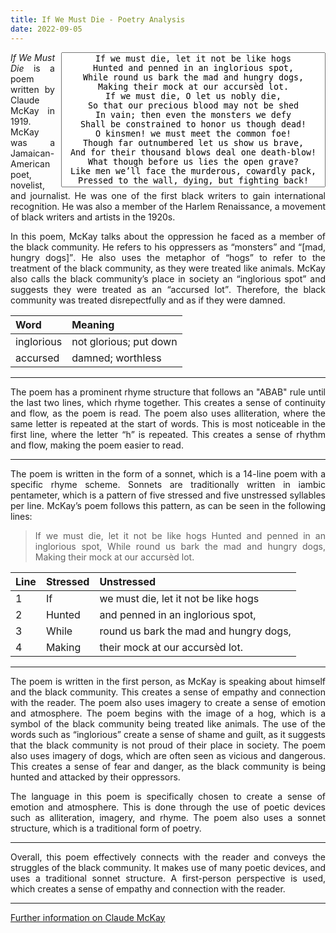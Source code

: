 ```yaml
---
title: If We Must Die - Poetry Analysis
date: 2022-09-05
---
```


<div align="right" style="float:right;padding-left:10px;">

<textarea style="resize:none;text-align:center;" rows="14" cols="50" readonly>
If we must die, let it not be like hogs
Hunted and penned in an inglorious spot,
While round us bark the mad and hungry dogs,
Making their mock at our accursèd lot.
If we must die, O let us nobly die,
So that our precious blood may not be shed
In vain; then even the monsters we defy
Shall be constrained to honor us though dead!
O kinsmen! we must meet the common foe!
Though far outnumbered let us show us brave,
And for their thousand blows deal one death-blow!
What though before us lies the open grave?
Like men we’ll face the murderous, cowardly pack,
Pressed to the wall, dying, but fighting back!</textarea>

</div>

<div style="text-align:justify;text-justify:inter-word;">

<cite>If We Must Die</cite> is a poem written by Claude McKay in 1919. McKay was a Jamaican-American poet, novelist, and journalist. He was one of the first black writers to gain international recognition. He was also a member of the Harlem Renaissance, a movement of black writers and artists in the 1920s.

In this poem, McKay talks about the oppression he faced as a member of the black community. He refers to his oppressers as <q>monsters</q> and <q>[mad, hungry dogs]</q>. He also uses the metaphor of <q>hogs</q> to refer to the treatment of the black community, as they were treated like animals. McKay also calls the black community’s place in society an <q>inglorious spot</q> and suggests they were treated as an <q>accursed lot</q>. Therefore, the black community was treated disrepectfully and as if they were damned.

| **Word** | **Meaning** |
|:--|:--|
| inglorious | not glorious; put down |
| accursed | damned; worthless |

<hr>

The poem has a prominent rhyme structure that follows an "ABAB" rule until the last two lines, which rhyme together. This creates a sense of continuity and flow, as the poem is read. The poem also uses alliteration, where the same letter is repeated at the start of words. This is most noticeable in the first line, where the letter <q>h</q> is repeated. This creates a sense of rhythm and flow, making the poem easier to read.

<hr>

The poem is written in the form of a sonnet, which is a 14-line poem with a specific rhyme scheme. Sonnets are traditionally written in iambic pentameter, which is a pattern of five stressed and five unstressed syllables per line. McKay’s poem follows this pattern, as can be seen in the following lines:

> If we must die, let it not be like hogs
> Hunted and penned in an inglorious spot,
> While round us bark the mad and hungry dogs,
> Making their mock at our accursèd lot.

| **Line** | **Stressed** | **Unstressed** |
|:--|:--|:--|
| 1 | If | we must die, let it not be like hogs |
| 2 | Hunted | and penned in an inglorious spot, |
| 3 | While | round us bark the mad and hungry dogs, |
| 4 | Making | their mock at our accursèd lot. |

<hr>

The poem is written in the first person, as McKay is speaking about himself and the black community. This creates a sense of empathy and connection with the reader. The poem also uses imagery to create a sense of emotion and atmosphere. The poem begins with the image of a hog, which is a symbol of the black community being treated like animals. The use of the words such as <q>inglorious</q> create a sense of shame and guilt, as it suggests that the black community is not proud of their place in society. The poem also uses imagery of dogs, which are often seen as vicious and dangerous. This creates a sense of fear and danger, as the black community is being hunted and attacked by their oppressors.

The language in this poem is specifically chosen to create a sense of emotion and atmosphere. This is done through the use of poetic devices such as alliteration, imagery, and rhyme. The poem also uses a sonnet structure, which is a traditional form of poetry.

<hr>

Overall, this poem effectively connects with the reader and conveys the struggles of the black community. It makes use of many poetic devices, and uses a traditional sonnet structure. A first-person perspective is used, which creates a sense of empathy and connection with the reader.

<hr>

[Further information on Claude McKay](https://en.wikipedia.org/wiki/Claude_McKay)

</div>
